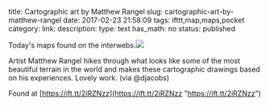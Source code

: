 title: Cartographic art by Matthew Rangel
slug: cartographic-art-by-matthew-rangel
date: 2017-02-23 21:58:09
tags: ifttt,map,maps,pocket
category: 
link: 
description: 
type: text
has_math: no
status: published

Today's maps found on the interwebs.![](/wp-content/uploads/2017/02/matthew-rangel.jpg)  
  

Artist Matthew Rangel hikes through what looks like some of the most beautiful terrain in the world and makes these cartographic drawings based on his experiences. Lovely work. (via @djacobs)  
  

Found at [https://ift.tt/2iRZNzz](https://ift.tt/2iRZNzz "https://ift.tt/2iRZNzz")



